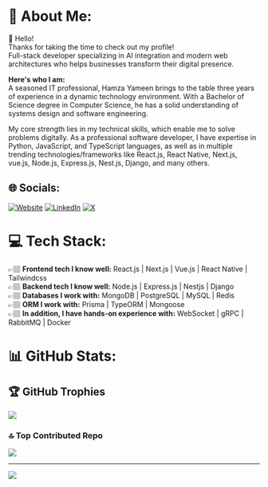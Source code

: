 # 💫 About Me:
👋 Hello!<br>
Thanks for taking the time to check out my profile!<br>
Full-stack developer specializing in AI integration and modern web architectures who helps businesses transform their digital presence.<br>

__Here's who I am:__<br>A seasoned IT professional, Hamza Yameen brings to the table three years of experience in a dynamic technology environment. With a Bachelor of Science degree in Computer Science, he has a solid understanding of systems design and software engineering.<br>

My core strength lies in my technical skills, which enable me to solve problems digitally. As a professional software developer, I have expertise in Python, JavaScript, and TypeScript languages, as well as in multiple trending technologies/frameworks like React.js, React Native, Next.js, vue.js, Node.js, Express.js, Nest.js, Django, and many others.

## 🌐 Socials:
[![Website](logo=InstagramlogoColor=white)](https://hamzayameen.com/) [![LinkedIn](https://img.shields.io/badge/LinkedIn-%230077B5.svg?logo=linkedin&logoColor=white)](https://www.linkedin.com/in/hamza-yameen/) [![X](https://img.shields.io/badge/X-black.svg?logo=X&logoColor=white)](https://twitter.com/hamza__yameen) 

# 💻 Tech Stack:
👉🏽 __Frontend tech I know well:__ React.js | Next.js | Vue.js | React Native | Tailwindcss <br>
👉🏽 __Backend tech I know well:__ Node.js | Express.js | Nestjs | Django <br>
👉🏽 __Databases I work with:__ MongoDB | PostgreSQL | MySQL | Redis <br>
👉🏽 __ORM I work with:__ Prisma | TypeORM | Mongoose <br>
👉🏽 __In addition, I have hands-on experience with:__ WebSocket | gRPC | RabbitMQ | Docker

# 📊 GitHub Stats:
## 🏆 GitHub Trophies
![](https://github-profile-trophy.vercel.app/?username=hamza-yameen&theme=darkhub&no-frame=false&no-bg=true&margin-w=4)

### 🔝 Top Contributed Repo
![](https://github-contributor-stats.vercel.app/api?username=hamza-yameen&limit=5&theme=dark_dimmed&combine_all_yearly_contributions=true)

---
[![](https://visitcount.itsvg.in/api?id=hamza-yameen&icon=0&color=0)](https://visitcount.itsvg.in)

<!-- Proudly created with GPRM ( https://gprm.itsvg.in ) -->
